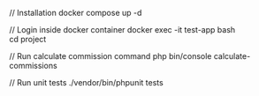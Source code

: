 // Installation
docker compose up -d

// Login inside docker container
docker exec -it test-app bash   
cd project

// Run calculate commission command
php bin/console calculate-commissions   

// Run unit tests 
./vendor/bin/phpunit tests
